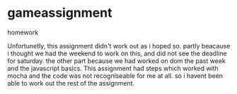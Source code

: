 # gameassignment
homework

Unfortunetly, this assignment didn't work out as i hoped so.
partly beacause i thought we had the weekend to work on this, and did not see the deadline for saturday.
the other part because we had worked on dom the past week and the javascript basics. This assignment had steps which worked with mocha
and the code was not recogniseable for me at all. so i havent been able to work out the rest of the assignment.


